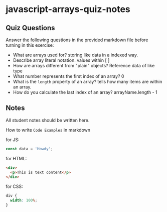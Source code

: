 # javascript-arrays-quiz-notes

## Quiz Questions

Answer the following questions in the provided markdown file before turning in this exercise:

- What are arrays used for?
  storing like data in a indexed way.
- Describe array literal notation.
  values within [ ]
- How are arrays different from "plain" objects?
  Reference data of like type
- What number represents the first index of an array?
  0
- What is the `length` property of an array?
  tells how many items are within an array.
- How do you calculate the last index of an array?
  arrayName.length - 1

## Notes

All student notes should be written here.

How to write `Code Examples` in markdown

for JS:

```javascript
const data = 'Howdy';
```

for HTML:

```html
<div>
  <p>This is text content</p>
</div>
```

for CSS:

```css
div {
  width: 100%;
}
```
